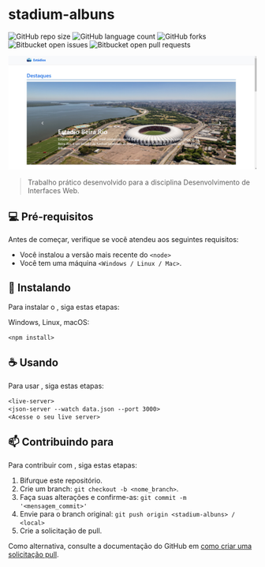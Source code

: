# stadium-albuns

![GitHub repo size](https://img.shields.io/github/repo-size/andrepcarraro/stadium-albuns?style=for-the-badge)
![GitHub language count](https://img.shields.io/github/languages/count/andrepcarraro/stadium-albuns?style=for-the-badge)
![GitHub forks](https://img.shields.io/github/forks/andrepcarraro/stadium-albuns?style=for-the-badge)
![Bitbucket open issues](https://img.shields.io/bitbucket/issues/andrepcarraro/stadium-albuns?style=for-the-badge)
![Bitbucket open pull requests](https://img.shields.io/bitbucket/pr-raw/andrepcarraro/stadium-albuns?style=for-the-badge)

<img src="assets/images/readme-image.jpg" alt="Exemplo imagem">

> Trabalho prático desenvolvido para a disciplina Desenvolvimento de Interfaces Web.

## 💻 Pré-requisitos

Antes de começar, verifique se você atendeu aos seguintes requisitos:

- Você instalou a versão mais recente do `<node>`
- Você tem uma máquina `<Windows / Linux / Mac>`.

## 🚀 Instalando <stadium-albuns>

Para instalar o <stadium-albuns>, siga estas etapas:

Windows, Linux, macOS:

```
<npm install>
```

## ☕ Usando <stadium-albuns>

Para usar <stadium-albuns>, siga estas etapas:

```
<live-server>
<json-server --watch data.json --port 3000>
<Acesse o seu live server>
```

## 📫 Contribuindo para <stadium-albuns>

Para contribuir com <stadium-albuns>, siga estas etapas:

1. Bifurque este repositório.
2. Crie um branch: `git checkout -b <nome_branch>`.
3. Faça suas alterações e confirme-as: `git commit -m '<mensagem_commit>'`
4. Envie para o branch original: `git push origin <stadium-albuns> / <local>`
5. Crie a solicitação de pull.

Como alternativa, consulte a documentação do GitHub em [como criar uma solicitação pull](https://help.github.com/en/github/collaborating-with-issues-and-pull-requests/creating-a-pull-request).
